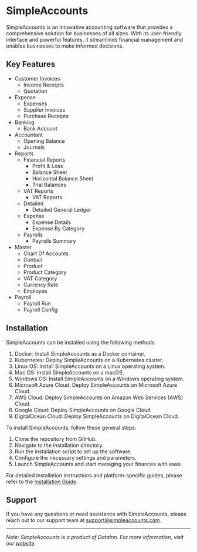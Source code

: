 # SimpleAccounts

SimpleAccounts is an innovative accounting software that provides a comprehensive solution for businesses of all sizes. With its user-friendly interface and powerful features, it streamlines financial management and enables businesses to make informed decisions.

## Key Features

- Customer Invoices
  - Income Receipts
  - Quotation
- Expense
  - Expenses
  - Supplier Invoices
  - Purchase Receipts
- Banking
  - Bank Account
- Accountant
  - Opening Balance
  - Journals
- Reports
  - Financial Reports
    - Profit & Loss
    - Balance Sheet
    - Horizontal Balance Sheet
    - Trial Balances
  - VAT Reports
    - VAT Reports
  - Detailed
    - Detailed General Ledger
  - Expense
    - Expense Details
    - Expense By Category
  - Payrolls
    - Payrolls Summary
- Master
  - Chart Of Accounts
  - Contact
  - Product
  - Product Category
  - VAT Category
  - Currency Rate
  - Employee
- Payroll
  - Payroll Run
  - Payroll Config

## Installation

SimpleAccounts can be installed using the following methods:

1. Docker: Install SimpleAccounts as a Docker container.
2. Kubernetes: Deploy SimpleAccounts on a Kubernetes cluster.
3. Linux OS: Install SimpleAccounts on a Linux operating system.
4. Mac OS: Install SimpleAccounts on a macOS.
5. Windows OS: Install SimpleAccounts on a Windows operating system.
6. Microsoft Azure Cloud: Deploy SimpleAccounts on Microsoft Azure Cloud.
7. AWS Cloud: Deploy SimpleAccounts on Amazon Web Services (AWS) Cloud.
8. Google Cloud: Deploy SimpleAccounts on Google Cloud.
9. DigitalOcean Cloud: Deploy SimpleAccounts on DigitalOcean Cloud.

To install SimpleAccounts, follow these general steps:

1. Clone the repository from GitHub.
2. Navigate to the installation directory.
3. Run the installation script to set up the software.
4. Configure the necessary settings and parameters.
5. Launch SimpleAccounts and start managing your finances with ease.

For detailed installation instructions and platform-specific guides, please refer to the [Installation Guide](link-to-installation-guide).

## Support

If you have any questions or need assistance with SimpleAccounts, please reach out to our support team at [support@simpleaccounts.com](mailto:support@simpleaccounts.com).

---

*Note: SimpleAccounts is a product of DataInn. For more information, visit our [website](https://www.datainn.io).*
